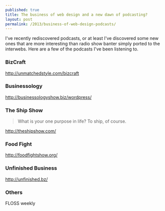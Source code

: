 ```yaml
---
published: true
title: The business of web design and a new dawn of podcasting?
layout: post
permalink: /2013/business-of-web-design-podcasts/
---
```


I've recently rediscovered podcasts, or at least I've discovered some
new ones that are more interesting than radio show banter simply ported
to the interwebs. Here are a few of the podcasts I've been listening to.

### BizCraft

http://unmatchedstyle.com/bizcraft

### Businessology

http://businessologyshow.biz/wordpress/

### The Ship Show

> What is your one purpose in life? To ship, of course.

http://theshipshow.com/

### Food Fight

http://foodfightshow.org/

### Unfinished Business

http://unfinished.bz/

### Others

FLOSS weekly
